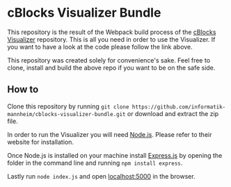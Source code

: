 # cBlocks Visualizer Bundle
This repository is the result of the Webpack build process of the [cBlocks Visualizer](test.com) repository. This is all you need in order to use the Visualizer. If you want to have a look at the code please follow the link above. 

This repository was created solely for convenience's sake. Feel free to clone, install and build the above repo if you want to be on the safe side.

## How to 
Clone this repository by running `git clone https://github.com/informatik-mannheim/cblocks-visualizer-bundle.git` or download and extract the zip file.

In order to run the Visualizer you will need [Node.js](https://nodejs.org).
Please refer to their website for installation.

Once Node.js is installed on your machine install [Express.js](https://expressjs.com/) by opening the folder in the command line and running `npm install express`. 

Lastly run `node index.js` and open [localhost:5000](localhost:5000) in the browser.

